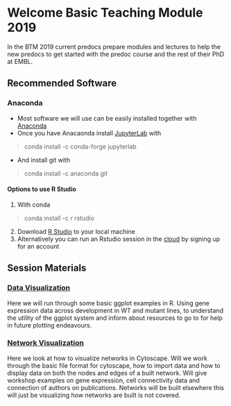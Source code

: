 # Welcome Basic Teaching Module 2019

In the BTM 2019 current predocs prepare modules and lectures to help the new predocs to get started with the predoc course and the rest of their PhD at EMBL.

## Recommended Software
### Anaconda
- Most software we will use can be easily installed together with [Anaconda](https://www.anaconda.com/distribution/)
- Once you have Anacaonda install [JupyterLab](https://jupyterlab.readthedocs.io/en/stable/getting_started/installation.html) with 
> conda install -c conda-forge jupyterlab
- And install git with 
> conda install -c anaconda git 

#### Options to use R Studio
1. With conda
> conda install -c r rstudio 
2. Download [R Studio](https://www.rstudio.com/products/rstudio/download/#download) to your local machine 
3. Alternatively you can run an Rstudio session in the [cloud](https://rstudio.cloud/) by signing up for an account


## Session Materials

### [Data Visualization](https://redgar598.github.io/EMBL_BTM_2019/data_visualization/)
Here we will run through some basic ggplot examples in R. Using gene expression data across development in WT and mutant lines, to understand the utility of the ggplot system and inform about resources to go to for help in future plotting endeavours. 

### [Network Visualization](https://redgar598.github.io/EMBL_BTM_2019/network_visualization/)
Here we look at how to visualize networks in Cytoscape. Will we work through the basic file format for cytoscape, how to import data and how to display data on both the nodes and edges of a built network. Will give workshop examples on gene expression, cell connectivity data and connection of authors on publications. Networks will be built elsewhere this will just be visualizing how networks are built is not covered.
